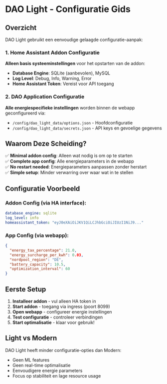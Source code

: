# DAO Light - Configuratie Gids

## Overzicht

DAO Light gebruikt een eenvoudige gelaagde configuratie-aanpak:

### 1. Home Assistant Addon Configuratie
**Alleen basis systeeminstellingen** voor het opstarten van de addon:

- **Database Engine**: SQLite (aanbevolen), MySQL
- **Log Level**: Debug, Info, Warning, Error
- **Home Assistant Token**: Vereist voor API toegang

### 2. DAO Application Configuratie
**Alle energiespecifieke instellingen** worden binnen de webapp geconfigureerd via:
- `/config/dao_light_data/options.json` - Hoofdconfiguratie
- `/config/dao_light_data/secrets.json` - API keys en gevoelige gegevens

## Waarom Deze Scheiding?

✅ **Minimal addon config**: Alleen wat nodig is om op te starten  
✅ **Complete app config**: Alle energieparameters in de webapp  
✅ **No restart needed**: Energieparameters aanpassen zonder herstart  
✅ **Simple setup**: Minder verwarring over waar wat in te stellen  

## Configuratie Voorbeeld

### Addon Config (via HA interface):
```yaml
database_engine: sqlite
log_level: info  
homeassistant_token: "eyJ0eXAiOiJKV1QiLCJhbGciOiJIUzI1NiJ9..."
```

### App Config (via webapp):
```json
{
  "energy_tax_percentage": 21.0,
  "energy_surcharge_per_kwh": 0.03,
  "nordpool_region": "DE", 
  "battery_capacity": 10.5,
  "optimization_interval": 60
}
```

## Eerste Setup

1. **Installeer addon** - vul alleen HA token in
2. **Start addon** - toegang via ingress (poort 8099)
3. **Open webapp** - configureer energie instellingen  
4. **Test configuratie** - controleer verbindingen
5. **Start optimalisatie** - klaar voor gebruik!

## Light vs Modern

DAO Light heeft minder configuratie-opties dan Modern:
- Geen ML features
- Geen real-time optimalisatie
- Eenvoudigere energie parameters
- Focus op stabiliteit en lage resource usage